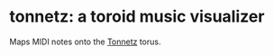 # tonnetz: a toroid music visualizer

Maps MIDI notes onto the [Tonnetz](https://en.wikipedia.org/wiki/Tonnetz) torus.
